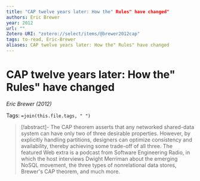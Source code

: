 ```yaml
---
title: "CAP twelve years later: How the" Rules" have changed"
authors: Eric Brewer
year: 2012
url: ""
Zotero URI: "zotero://select/items/@brewer2012cap"
tags: to-read, Eric-Brewer
aliases: CAP twelve years later: How the" Rules" have changed
---
```


# CAP twelve years later: How the" Rules" have changed  
_Eric Brewer (2012)_

Tags: `=join(this.file.tags, " ")`

> [!abstract]-
> The CAP theorem asserts that any networked shared-data system can have only two of three desirable properties. However, by explicitly handling partitions, designers can optimize consistency and availability, thereby achieving some trade-off of all three. The featured Web extra is a podcast from Software Engineering Radio, in which the host interviews Dwight Merriman about the emerging NoSQL movement, the three types of nonrelational data stores, Brewer's CAP theorem, and much more.


